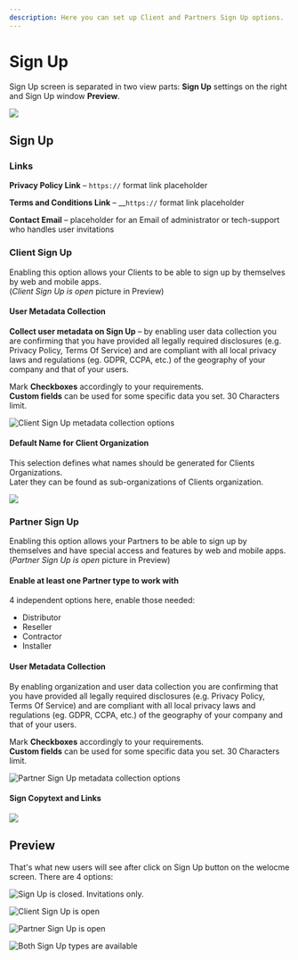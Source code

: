 ```yaml
---
description: Here you can set up Client and Partners Sign Up options.
---
```


# Sign Up

Sign Up screen is separated in two view parts: **Sign Up** settings on the right and Sign Up window **Preview**.

![](../../../../.gitbook/assets/sign_up%20%281%29.png)

## Sign Up

### Links

**Privacy Policy Link** – `https://` format link placeholder

**Terms and Conditions Link** – __`https://` format link placeholder

**Contact Email** – placeholder for an Email of administrator or tech-support who handles user invitations  


### Client Sign Up

Enabling this option allows your Clients to be able to sign up by themselves by web and mobile apps.  
\(_Client Sign Up is open_ picture in Preview\)

#### User Metadata Collection

**Collect user metadata on Sign Up** – by enabling user data collection you are confirming that you have provided all legally required disclosures \(e.g. Privacy Policy, Terms Of Service\) and are compliant with all local privacy laws and regulations \(eg. GDPR, CCPA, etc.\) of the geography of your company and that of your users.

Mark **Checkboxes** accordingly to your requirements.  
**Custom fields** can be used for some specific data you set. 30 Characters limit.

![Client Sign Up metadata collection options](../../../../.gitbook/assets/csu_options.png)

#### Default Name for Client Organization 

This selection defines what names should be generated for Clients Organizations.  
Later they can be found as sub-organizations of Clients organization.

![](../../../../.gitbook/assets/defaultnameforclientorganization.png)



### Partner Sign Up

Enabling this option allows your Partners to be able to sign up by themselves and have special access and features by web and mobile apps.  
\(_Partner Sign Up is open_ picture in Preview\)

#### Enable at least one Partner type to work with

4 independent options here, enable those needed:

* Distributor 
* Reseller 
* Contractor 
* Installer

#### User Metadata Collection

By enabling organization and user data collection you are confirming that you have provided all legally required disclosures \(e.g. Privacy Policy, Terms Of Service\) and are compliant with all local privacy laws and regulations \(eg. GDPR, CCPA, etc.\) of the geography of your company and that of your users.

Mark **Checkboxes** accordingly to your requirements.  
**Custom fields** can be used for some specific data you set. 30 Characters limit.

![Partner Sign Up metadata collection options](../../../../.gitbook/assets/psu_options.png)

#### Sign Copytext and Links

![](../../../../.gitbook/assets/links.png)

## Preview

That's what new users will see after click on Sign Up button on the welocme screen. There are 4 options:

![Sign Up is closed. Invitations only.](../../../../.gitbook/assets/signup_default.png)

![Client Sign Up is open](../../../../.gitbook/assets/signup_clients.png)

![Partner Sign Up is open](../../../../.gitbook/assets/signup_partner.png)

![Both Sign Up types are available](../../../../.gitbook/assets/signup_full.png)

